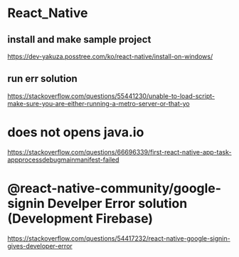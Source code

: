# React_Native

## install and make sample project
https://dev-yakuza.posstree.com/ko/react-native/install-on-windows/

## run err solution

https://stackoverflow.com/questions/55441230/unable-to-load-script-make-sure-you-are-either-running-a-metro-server-or-that-yo

# does not opens java.io

https://stackoverflow.com/questions/66696339/first-react-native-app-task-appprocessdebugmainmanifest-failed

# @react-native-community/google-signin Develper Error solution (Development Firebase)

https://stackoverflow.com/questions/54417232/react-native-google-signin-gives-developer-error
